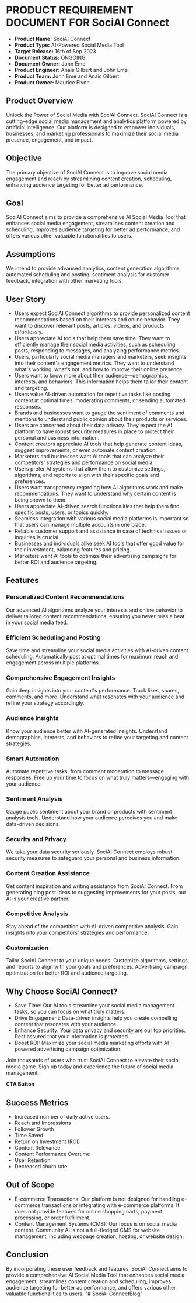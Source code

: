# PRODUCT REQUIREMENT DOCUMENT FOR SociAI Connect

- **Product Name:** SociAI Connect
- **Product Type:** AI-Powered Social Media Tool
- **Target Release:** 16th of Sep 2023
- **Document Status:** ONGOING
- **Document Owner:** John Eme
- **Product Engineer:** Anais Gilbert and John Eme
- **Product Team:** John Eme and Anais Gilbert
- **Product Owner:** Maurice Flynn

## Product Overview

Unlock the Power of Social Media with SociAI Connect. SociAI Connect is a cutting-edge social media management and analytics platform powered by artificial intelligence. Our platform is designed to empower individuals, businesses, and marketing professionals to maximize their social media presence, engagement, and impact.

## Objective

The primary objective of SociAI Connect is to improve social media engagement and reach by streamlining content creation, scheduling, enhancing audience targeting for better ad performance.

## Goal

SociAI Connect aims to provide a comprehensive AI Social Media Tool that enhances social media engagement, streamlines content creation and scheduling, improves audience targeting for better ad performance, and offers various other valuable functionalities to users.

## Assumptions

We intend to provide advanced analytics, content generation algorithms, automated scheduling and posting, sentiment analysis for customer feedback, integration with other marketing tools.

## User Story

- Users expect SociAI Connect algorithms to provide personalized content recommendations based on their interests and online behavior. They want to discover relevant posts, articles, videos, and products effortlessly.
- Users appreciate AI tools that help them save time. They want to efficiently manage their social media activities, such as scheduling posts, responding to messages, and analyzing performance metrics.
- Users, particularly social media managers and marketers, seek insights into their content's engagement metrics. They want to understand what's working, what's not, and how to improve their online presence.
- Users want to know more about their audience—demographics, interests, and behaviors. This information helps them tailor their content and targeting.
- Users value AI-driven automation for repetitive tasks like posting content at optimal times, moderating comments, or sending automated responses.
- Brands and businesses want to gauge the sentiment of comments and mentions to understand public opinion about their products or services.
- Users are concerned about their data privacy. They expect the AI platform to have robust security measures in place to protect their personal and business information.
- Content creators appreciate AI tools that help generate content ideas, suggest improvements, or even automate content creation.
- Marketers and businesses want AI tools that can analyze their competitors' strategies and performance on social media.
- Users prefer AI systems that allow them to customize settings, algorithms, and reports to align with their specific goals and preferences.
- Users want transparency regarding how AI algorithms work and make recommendations. They want to understand why certain content is being shown to them.
- Users appreciate AI-driven search functionalities that help them find specific posts, users, or topics quickly.
- Seamless integration with various social media platforms is important so that users can manage multiple accounts in one place.
- Reliable customer support and assistance in case of technical issues or inquiries is crucial.
- Businesses and individuals alike seek AI tools that offer good value for their investment, balancing features and pricing.
- Marketers want AI tools to optimize their advertising campaigns for better ROI and audience targeting.

## Features

### Personalized Content Recommendations

Our advanced AI algorithms analyze your interests and online behavior to deliver tailored content recommendations, ensuring you never miss a beat in your social media feed.

### Efficient Scheduling and Posting

Save time and streamline your social media activities with AI-driven content scheduling. Automatically post at optimal times for maximum reach and engagement across multiple platforms.

### Comprehensive Engagement Insights

Gain deep insights into your content's performance. Track likes, shares, comments, and more. Understand what resonates with your audience and refine your strategy accordingly.

### Audience Insights

Know your audience better with AI-generated insights. Understand demographics, interests, and behaviors to refine your targeting and content strategies.

### Smart Automation

Automate repetitive tasks, from comment moderation to message responses. Free up your time to focus on what truly matters—engaging with your audience.

### Sentiment Analysis

Gauge public sentiment about your brand or products with sentiment analysis tools. Understand how your audience perceives you and make data-driven decisions.

### Security and Privacy

We take your data security seriously. SociAI Connect employs robust security measures to safeguard your personal and business information.

### Content Creation Assistance

Get content inspiration and writing assistance from SociAI Connect. From generating blog post ideas to suggesting improvements for your posts, our AI is your creative partner.

### Competitive Analysis

Stay ahead of the competition with AI-driven competitive analysis. Gain insights into your competitors' strategies and performance.

### Customization

Tailor SociAI Connect to your unique needs. Customize algorithms, settings, and reports to align with your goals and preferences. Advertising campaign optimization for better ROI and audience targeting.

## Why Choose SociAI Connect?

- Save Time: Our AI tools streamline your social media management tasks, so you can focus on what truly matters.
- Drive Engagement: Data-driven insights help you create compelling content that resonates with your audience.
- Enhance Security: Your data privacy and security are our top priorities. Rest assured that your information is protected.
- Boost ROI: Maximize your social media marketing efforts with AI-powered advertising campaign optimization.

Join thousands of users who trust SociAI Connect to elevate their social media game. Sign up today and experience the future of social media management.

**CTA Button**

## Success Metrics

- Increased number of daily active users.
- Reach and Impressions
- Follower Growth
- Time Saved
- Return on Investment (ROI)
- Content Relevance
- Content Performance Overtime
- User Retention
- Decreased churn rate

## Out of Scope

- E-commerce Transactions: Our platform is not designed for handling e-commerce transactions or integrating with e-commerce platforms. It does not provide features for online shopping carts, payment processing, or order fulfillment.
- Content Management Systems (CMS): Our focus is on social media content. Community AI is not a full-fledged CMS for website management, including webpage creation, hosting, or website design.

## Conclusion

By incorporating these user feedback and features, SociAI Connect aims to provide a comprehensive AI Social Media Tool that enhances social media engagement, streamlines content creation and scheduling, improves audience targeting for better ad performance, and offers various other valuable functionalities to users.
"# SociAI ConnectBlog" 
